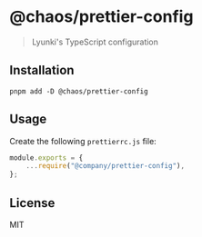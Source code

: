 # @chaos/prettier-config

> Lyunki's TypeScript configuration
## Installation

```
pnpm add -D @chaos/prettier-config
```

## Usage

Create the following `prettierrc.js` file:

```js
module.exports = {
    ...require("@company/prettier-config"),
};
```

## License

MIT
